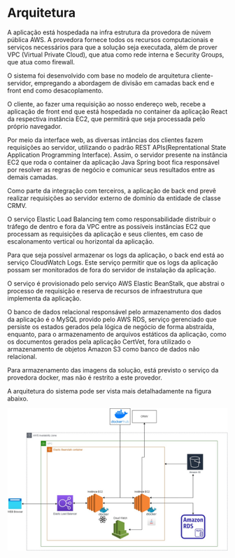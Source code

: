 # Arquitetura

A aplicação está hospedada na infra estrutura da provedora de núvem pública AWS. A provedora fornece todos os recursos computacionais e serviços necessários para que a solução seja executada, além de prover VPC (Virtual Private Cloud), que atua como rede interna e Security Groups, que atua como firewall.

O sistema foi desenvolvido com base no modelo de arquitetura cliente-servidor, empregando a abordagem de divisão em camadas back end e front end como desacoplamento.

O cliente, ao fazer uma requisição ao nosso endereço web, recebe a aplicação de front end que está hospedada no container da aplicação React da respectiva instância EC2, que permitirá que seja processada pelo próprio navegador.

Por meio da interface web, as diversas intâncias dos clientes fazem requisições ao servidor, utilizando o padrão REST APIs(Reprentational State Application Programming Interface).
Assim, o servidor presente na instância EC2 que roda o container da aplicação Java Spring boot fica responsável por resolver as regras de negócio e comunicar seus resultados entre as demais camadas.

Como parte da integração com terceiros, a aplicação de back end prevê realizar requisições ao servidor externo de domínio da entidade de classe CRMV.

O serviço Elastic Load Balancing tem como responsabilidade distribuir o tráfego de dentro e fora da VPC entre as possíveis instâncias EC2 que processam as requisições da aplicação e seus clientes, em caso de escalonamento vertical ou horizontal da aplicação.

Para que seja possível armazenar os logs da aplicação, o back end está ao serviço CloudWatch Logs. Este serviço permitir que os logs da aplicação possam ser monitorados de fora do servidor de instalação da aplicação.

O serviço é provisionado pelo serviço AWS Elastic BeanStalk, que abstrai o processo de requisição e reserva de recursos de infraestrutura que implementa da aplicação.

O banco de dados relacional responsável pelo armazenamento dos dados da aplicação é o MySQL provido pelo AWS RDS, serviço gerenciado que persiste os estados gerados pela lógica de negócio de forma abstraída, enquanto, para o armazenamento de arquivos estáticos da aplicação, como os documentos gerados pela aplicação CertVet, fora utilizado o armazenamento de objetos Amazon S3 como banco de dados não relacional.

Para armazenamento das imagens da solução, está previsto o serviço da provedora docker, mas não é restrito a este provedor.

A arquitetura do sistema pode ser vista mais detalhadamente na figura abaixo.

![ArquiteturaAplicacao.jpg](ArquiteturaAplicacao.jpg)